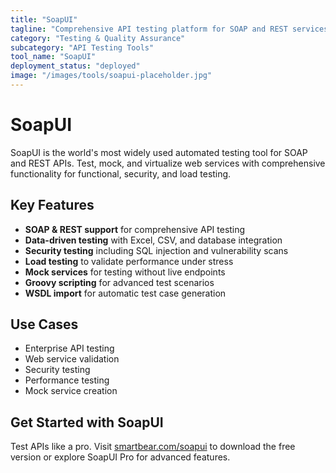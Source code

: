```yaml
---
title: "SoapUI"
tagline: "Comprehensive API testing platform for SOAP and REST services"
category: "Testing & Quality Assurance"
subcategory: "API Testing Tools"
tool_name: "SoapUI"
deployment_status: "deployed"
image: "/images/tools/soapui-placeholder.jpg"
---
```


# SoapUI

SoapUI is the world's most widely used automated testing tool for SOAP and REST APIs. Test, mock, and virtualize web services with comprehensive functionality for functional, security, and load testing.

## Key Features

- **SOAP & REST support** for comprehensive API testing
- **Data-driven testing** with Excel, CSV, and database integration
- **Security testing** including SQL injection and vulnerability scans
- **Load testing** to validate performance under stress
- **Mock services** for testing without live endpoints
- **Groovy scripting** for advanced test scenarios
- **WSDL import** for automatic test case generation

## Use Cases

- Enterprise API testing
- Web service validation
- Security testing
- Performance testing
- Mock service creation

## Get Started with SoapUI

Test APIs like a pro. Visit [smartbear.com/soapui](https://www.smartbear.com/product/soapui/) to download the free version or explore SoapUI Pro for advanced features.

